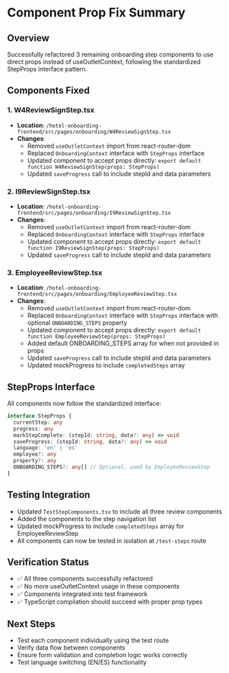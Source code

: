 # Component Prop Fix Summary

## Overview
Successfully refactored 3 remaining onboarding step components to use direct props instead of useOutletContext, following the standardized StepProps interface pattern.

## Components Fixed

### 1. W4ReviewSignStep.tsx
- **Location**: `/hotel-onboarding-frontend/src/pages/onboarding/W4ReviewSignStep.tsx`
- **Changes**:
  - Removed `useOutletContext` import from react-router-dom
  - Replaced `OnboardingContext` interface with `StepProps` interface
  - Updated component to accept props directly: `export default function W4ReviewSignStep(props: StepProps)`
  - Updated `saveProgress` call to include stepId and data parameters

### 2. I9ReviewSignStep.tsx
- **Location**: `/hotel-onboarding-frontend/src/pages/onboarding/I9ReviewSignStep.tsx`
- **Changes**:
  - Removed `useOutletContext` import from react-router-dom
  - Replaced `OnboardingContext` interface with `StepProps` interface
  - Updated component to accept props directly: `export default function I9ReviewSignStep(props: StepProps)`
  - Updated `saveProgress` call to include stepId and data parameters

### 3. EmployeeReviewStep.tsx
- **Location**: `/hotel-onboarding-frontend/src/pages/onboarding/EmployeeReviewStep.tsx`
- **Changes**:
  - Removed `useOutletContext` import from react-router-dom
  - Replaced `OnboardingContext` interface with `StepProps` interface with optional `ONBOARDING_STEPS` property
  - Updated component to accept props directly: `export default function EmployeeReviewStep(props: StepProps)`
  - Added default ONBOARDING_STEPS array for when not provided in props
  - Updated `saveProgress` call to include stepId and data parameters
  - Updated mockProgress to include `completedSteps` array

## StepProps Interface
All components now follow the standardized interface:
```typescript
interface StepProps {
  currentStep: any
  progress: any
  markStepComplete: (stepId: string, data?: any) => void
  saveProgress: (stepId: string, data?: any) => void
  language: 'en' | 'es'
  employee?: any
  property?: any
  ONBOARDING_STEPS?: any[] // Optional, used by EmployeeReviewStep
}
```

## Testing Integration
- Updated `TestStepComponents.tsx` to include all three review components
- Added the components to the step navigation list
- Updated mockProgress to include `completedSteps` array for EmployeeReviewStep
- All components can now be tested in isolation at `/test-steps` route

## Verification Status
- ✅ All three components successfully refactored
- ✅ No more useOutletContext usage in these components
- ✅ Components integrated into test framework
- ✅ TypeScript compilation should succeed with proper prop types

## Next Steps
- Test each component individually using the test route
- Verify data flow between components
- Ensure form validation and completion logic works correctly
- Test language switching (EN/ES) functionality